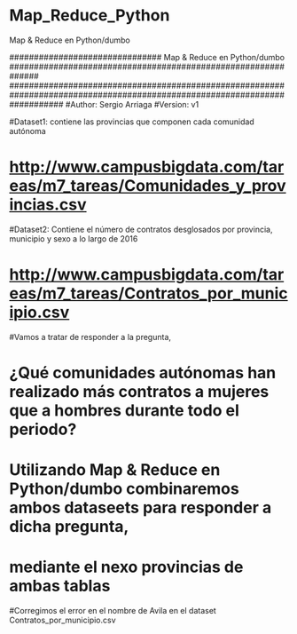 # Map_Reduce_Python
Map &amp; Reduce en Python/dumbo


############################### Map & Reduce en Python/dumbo ##############################################################
###########################################################################################################################
#Author: Sergio Arriaga
#Version: v1

#Dataset1: contiene las provincias que componen cada comunidad autónoma
# http://www.campusbigdata.com/tareas/m7_tareas/Comunidades_y_provincias.csv
#Dataset2: Contiene el número de contratos desglosados por provincia, municipio y sexo a lo largo de 2016
# http://www.campusbigdata.com/tareas/m7_tareas/Contratos_por_municipio.csv
#Vamos a tratar de responder a la pregunta,
# ¿Qué comunidades autónomas han realizado más contratos a mujeres que a hombres durante todo el periodo?
# Utilizando Map & Reduce en Python/dumbo combinaremos ambos dataseets para responder a dicha pregunta,
# mediante el nexo provincias de ambas tablas
#Corregimos el error en el nombre de Avila en el dataset Contratos_por_municipio.csv
